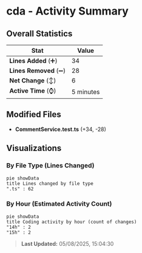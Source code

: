 # cda - Activity Summary 

## Overall Statistics

| Stat                   | Value                                                             |
| ---------------------- | ----------------------------------------------------------------- |
| **Lines Added** (➕)   | 34                                          |
| **Lines Removed** (➖) | 28                                        |
| **Net Change** (↕)    | 6                |
| **Active Time** (⌚)   | 5 minutes |


## Modified Files
- **CommentService.test.ts** (+34, -28)

## Visualizations

### By File Type (Lines Changed)

```mermaid
pie showData
title Lines changed by file type
".ts" : 62
```

### By Hour (Estimated Activity Count)

```mermaid
pie showData
title Coding activity by hour (count of changes)
"14h" : 2
"15h" : 2
```


> **Last Updated:** 05/08/2025, 15:04:30